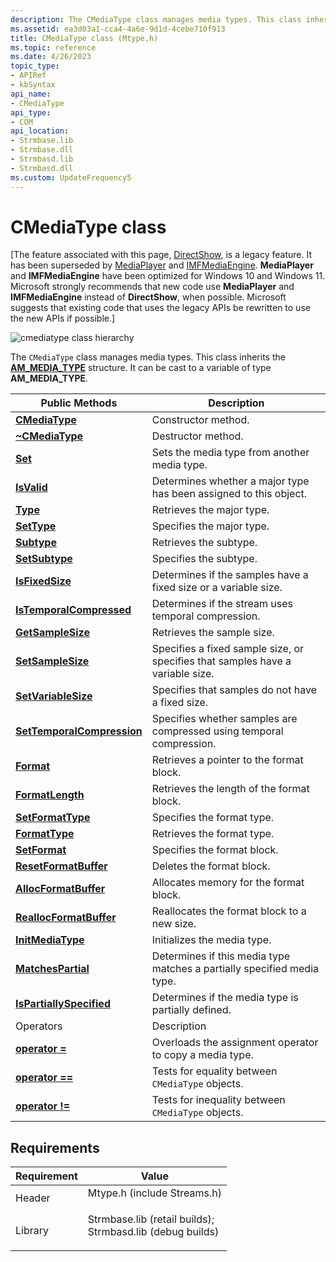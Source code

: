 ```yaml
---
description: The CMediaType class manages media types. This class inherits the AM\_MEDIA\_TYPE structure. It can be cast to a variable of type AM\_MEDIA\_TYPE.
ms.assetid: ea3d03a1-cca4-4a6e-9d1d-4cebe710f913
title: CMediaType class (Mtype.h)
ms.topic: reference
ms.date: 4/26/2023
topic_type: 
- APIRef
- kbSyntax
api_name: 
- CMediaType
api_type: 
- COM
api_location: 
- Strmbase.lib
- Strmbase.dll
- Strmbasd.lib
- Strmbasd.dll
ms.custom: UpdateFrequency5
---
```


# CMediaType class

\[The feature associated with this page, [DirectShow](/windows/win32/directshow/directshow), is a legacy feature. It has been superseded by [MediaPlayer](/uwp/api/Windows.Media.Playback.MediaPlayer) and [IMFMediaEngine](/windows/win32/api/mfmediaengine/nn-mfmediaengine-imfmediaengine). **MediaPlayer** and **IMFMediaEngine** have been optimized for Windows 10 and Windows 11. Microsoft strongly recommends that new code use **MediaPlayer** and **IMFMediaEngine** instead of **DirectShow**, when possible. Microsoft suggests that existing code that uses the legacy APIs be rewritten to use the new APIs if possible.\]

![cmediatype class hierarchy](images/mtype01.png)

The `CMediaType` class manages media types. This class inherits the [**AM\_MEDIA\_TYPE**](/windows/win32/api/strmif/ns-strmif-am_media_type) structure. It can be cast to a variable of type **AM\_MEDIA\_TYPE**.



| Public Methods                                                      | Description                                                                    |
|---------------------------------------------------------------------|--------------------------------------------------------------------------------|
| [**CMediaType**](cmediatype-cmediatype.md)                         | Constructor method.                                                            |
| [**~CMediaType**](cmediatype--cmediatype.md)                       | Destructor method.                                                             |
| [**Set**](cmediatype-set.md)                                       | Sets the media type from another media type.                                   |
| [**IsValid**](cmediatype-isvalid.md)                               | Determines whether a major type has been assigned to this object.              |
| [**Type**](cmediatype-type.md)                                     | Retrieves the major type.                                                      |
| [**SetType**](cmediatype-settype.md)                               | Specifies the major type.                                                      |
| [**Subtype**](cmediatype-subtype.md)                               | Retrieves the subtype.                                                         |
| [**SetSubtype**](cmediatype-setsubtype.md)                         | Specifies the subtype.                                                         |
| [**IsFixedSize**](cmediatype-isfixedsize.md)                       | Determines if the samples have a fixed size or a variable size.                |
| [**IsTemporalCompressed**](cmediatype-istemporalcompressed.md)     | Determines if the stream uses temporal compression.                            |
| [**GetSampleSize**](cmediatype-getsamplesize.md)                   | Retrieves the sample size.                                                     |
| [**SetSampleSize**](cmediatype-setsamplesize.md)                   | Specifies a fixed sample size, or specifies that samples have a variable size. |
| [**SetVariableSize**](cmediatype-setvariablesize.md)               | Specifies that samples do not have a fixed size.                               |
| [**SetTemporalCompression**](cmediatype-settemporalcompression.md) | Specifies whether samples are compressed using temporal compression.           |
| [**Format**](cmediatype-format.md)                                 | Retrieves a pointer to the format block.                                       |
| [**FormatLength**](cmediatype-formatlength.md)                     | Retrieves the length of the format block.                                      |
| [**SetFormatType**](cmediatype-setformattype.md)                   | Specifies the format type.                                                     |
| [**FormatType**](cmediatype-formattype.md)                         | Retrieves the format type.                                                     |
| [**SetFormat**](cmediatype-setformat.md)                           | Specifies the format block.                                                    |
| [**ResetFormatBuffer**](cmediatype-resetformatbuffer.md)           | Deletes the format block.                                                      |
| [**AllocFormatBuffer**](cmediatype-allocformatbuffer.md)           | Allocates memory for the format block.                                         |
| [**ReallocFormatBuffer**](cmediatype-reallocformatbuffer.md)       | Reallocates the format block to a new size.                                    |
| [**InitMediaType**](cmediatype-initmediatype.md)                   | Initializes the media type.                                                    |
| [**MatchesPartial**](cmediatype-matchespartial.md)                 | Determines if this media type matches a partially specified media type.        |
| [**IsPartiallySpecified**](cmediatype-ispartiallyspecified.md)     | Determines if the media type is partially defined.                             |
| Operators                                                           | Description                                                                    |
| [**operator =**](cmediatype-operator-.md)                          | Overloads the assignment operator to copy a media type.                        |
| [**operator ==**](cmediatype-operator--.md)                        | Tests for equality between `CMediaType` objects.                               |
| [**operator !=**](cmediatype-operator-neq.md)                      | Tests for inequality between `CMediaType` objects.                             |



 

## Requirements



| Requirement | Value |
|--------------------|--------------------------------------------------------------------------------------------------------------------------------------------------------------------------------------------|
| Header<br/>  | <dl> <dt>Mtype.h (include Streams.h)</dt> </dl>                                                                                     |
| Library<br/> | <dl> <dt>Strmbase.lib (retail builds); </dt> <dt>Strmbasd.lib (debug builds)</dt> </dl> |



 

 




